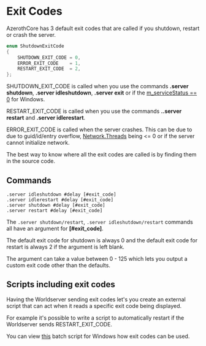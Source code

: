 # Exit Codes

AzerothCore has 3 default exit codes that are called if you shutdown, restart or crash the server.

```cpp
enum ShutdownExitCode
{
    SHUTDOWN_EXIT_CODE = 0,
    ERROR_EXIT_CODE    = 1,
    RESTART_EXIT_CODE  = 2,
};
```

SHUTDOWN_EXIT_CODE is called when you use the commands **.server shutdown**, **.server idleshutdown**, **.server exit** or if the [m_serviceStatus == 0](https://github.com/azerothcore/azerothcore-wotlk/blob/a594bf5b290e5476c61bab29809a079e93c5daa2/src/server/worldserver/Main.cpp#L575-L581) for Windows.

RESTART_EXIT_CODE is called when you use the commands **..server restart** and **.server idlerestart**.

ERROR_EXIT_CODE is called when the server crashes. This can be due to due to guid/id/entry overflow, [Network.Threads](https://github.com/azerothcore/azerothcore-wotlk/blob/a594bf5b290e5476c61bab29809a079e93c5daa2/src/server/worldserver/worldserver.conf.dist#L2909-L2913) being <= 0 or if the server cannot initialize network.

The best way to know where all the exit codes are called is by finding them in the source code.

## Commands

```
.server idleshutdown #delay [#exit_code]
.server idlerestart #delay [#exit_code]
.server shutdown #delay [#exit_code]
.server restart #delay [#exit_code]
```

The `.server shutdown/restart`, `.server idleshutdown/restart` commands all have an argument for **[#exit_code]**.

The default exit code for shutdown is always 0 and the default exit code for restart is always 2 if the argument is left blank.

The argument can take a value between 0 - 125 which lets you output a custom exit code other than the defaults.

## Scripts including exit codes

Having the Worldserver sending exit codes let's you create an external script that can act when it reads a specific exit code being displayed.

For example it's possible to write a script to automatically restart if the Worldserver sends RESTART_EXIT_CODE.

You can view [this](https://github.com/Kitzunu/azerothcore-exitcode-script) batch script for Windows how exit codes can be used.
